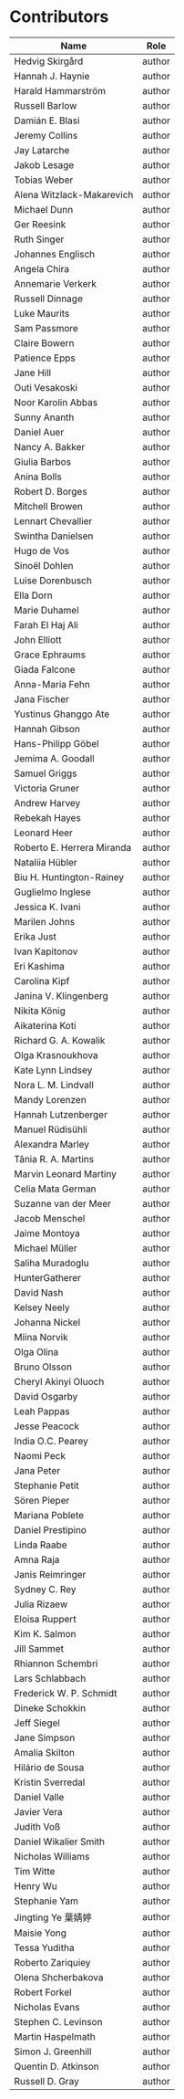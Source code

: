 # Contributors

Name | Role
 --- | --- 
Hedvig Skirgård | author
Hannah J. Haynie | author
Harald Hammarström | author
Russell Barlow | author
Damián E. Blasi | author
Jeremy Collins | author
Jay Latarche | author
Jakob Lesage | author
Tobias Weber | author
Alena Witzlack-Makarevich | author
Michael Dunn | author
Ger Reesink | author
Ruth Singer | author
Johannes Englisch | author
Angela Chira | author
Annemarie Verkerk | author
Russell Dinnage | author
Luke Maurits | author
Sam Passmore | author
Claire Bowern | author
Patience Epps | author
Jane Hill | author
Outi Vesakoski | author
Noor Karolin Abbas | author
Sunny Ananth | author
Daniel Auer | author
Nancy A. Bakker | author
Giulia Barbos | author
Anina Bolls | author
Robert D. Borges | author
Mitchell Browen | author
Lennart Chevallier | author
Swintha Danielsen | author
Hugo de Vos | author
Sinoël Dohlen | author
Luise Dorenbusch | author
Ella Dorn | author
Marie Duhamel | author
Farah El Haj Ali | author
John Elliott | author
Grace Ephraums | author
Giada Falcone | author
Anna-Maria Fehn | author
Jana Fischer | author
Yustinus Ghanggo Ate | author
Hannah Gibson | author
Hans-Philipp Göbel | author
Jemima A. Goodall | author
Samuel Griggs | author
Victoria Gruner | author
Andrew Harvey | author
Rebekah Hayes | author
Leonard Heer | author
Roberto E. Herrera Miranda | author
Nataliia Hübler | author
Biu H. Huntington-Rainey | author
Guglielmo Inglese | author
Jessica K. Ivani | author
Marilen Johns | author
Erika Just | author
Ivan Kapitonov | author
Eri Kashima | author
Carolina Kipf | author
Janina V. Klingenberg | author
Nikita König | author
Aikaterina Koti | author
Richard G. A. Kowalik | author
Olga Krasnoukhova | author
Kate Lynn Lindsey | author
Nora  L. M. Lindvall | author
Mandy Lorenzen | author
Hannah Lutzenberger | author
Manuel Rüdisühli | author
Alexandra Marley | author
Tânia R. A. Martins | author
Marvin Leonard Martiny | author
Celia Mata German | author
Suzanne van der Meer | author
Jacob Menschel | author
Jaime Montoya | author
Michael Müller | author
Saliha Muradoglu | author
 HunterGatherer | author
David Nash | author
Kelsey Neely | author
Johanna Nickel | author
Miina Norvik | author
Olga Olina | author
Bruno Olsson | author
Cheryl Akinyi Oluoch | author
David Osgarby | author
Leah Pappas | author
Jesse Peacock | author
India O.C. Pearey | author
Naomi Peck | author
Jana Peter | author
Stephanie Petit | author
Sören Pieper | author
Mariana Poblete | author
Daniel Prestipino | author
Linda Raabe | author
Amna Raja | author
Janis Reimringer | author
Sydney C. Rey | author
Julia Rizaew | author
Eloisa Ruppert | author
Kim K. Salmon | author
Jill Sammet | author
Rhiannon Schembri | author
Lars Schlabbach | author
Frederick W. P. Schmidt | author
Dineke Schokkin | author
Jeff Siegel | author
Jane Simpson | author
Amalia Skilton | author
Hilário de Sousa | author
Kristin Sverredal | author
Daniel Valle | author
Javier Vera | author
Judith Voß | author
Daniel Wikalier Smith | author
Nicholas Williams | author
Tim Witte | author
Henry Wu | author
Stephanie Yam | author
Jingting Ye 葉婧婷 | author
Maisie Yong | author
Tessa Yuditha | author
Roberto Zariquiey | author
Olena Shcherbakova | author
Robert Forkel | author
Nicholas Evans | author
Stephen C. Levinson | author
Martin Haspelmath | author
Simon J. Greenhill | author
Quentin D. Atkinson | author
Russell D. Gray | author
